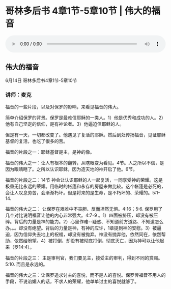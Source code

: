 # 哥林多后书 4章1节-5章10节 | 伟大的福音

<audio style="width: 100%;" preload="false" controls controlslist="nodownload"><source src="https://file.simai.life/audio/mp3/2020/200614_002.mp3" type="audio/mpeg">Your browser does not support the audio element.</audio>

## 伟大的福音
6月14日 
哥林多后书4章1节-5章10节
### 讲师：麦克


福音的一些片段，以及对保罗的影响，来看见福音的伟大。

简单介绍保罗的背景。保罗是最难信耶稣的一类人。1）他是优秀和成功的人。2）他有自己坚定的信仰，是有神论者。3）他逼迫信耶稣的人。

但是有一天，一切都改变了。他遇见了复活的耶稣。然后到处传扬福音，见证耶稣基督的复活，也吃了很多的苦。

福音的片段之一：耶稣基督是主，是神的像。

福音的伟大之一：让人有根本的翻转，从瞎眼变为看见。4节。人之所以不信，是因为眼睛瞎了。之所以认识耶稣，因为造天地的神开启了他。6节。

福音的片段之二：14节  神会让认识耶稣的人一起复活，一同享受神的荣耀。这是极重无比永远的荣耀。用临时的帐篷和永存的房屋来做比较。这个帐篷是必死的，会让人叹息劳苦，会渐渐朽坏。但是将来的是生命，是不朽坏的、荣耀的。5:1-14. 

福音的伟大之二： 让保罗在艰难中不丧胆、反而坦然无惧。4:16；5:6. 保罗用了几个对比说明福音让他的内心非常强大。4:7-9 。1）四面被挤压，却没有被压碎。背后的力量是神的能力。2）心里作难--疑惑、不知道前方道路、不知道怎么办。。。却没有绝望。背后的力量是神，有神的应许，1章提到神的安慰。3）被逼迫，因为信仰失去地上的祝福，却没有被抛弃。神没有抛弃他，依然同在，依然帮助，依然给盼望。4）被打倒，却没有被彻底打倒，彻底灭亡，因为神可以让他起来（罗14:4）。

福音的片段之三： 主是审判官，我们要见主，接受主的审判，得到不同的赏赐。5:10. 而且是永远的。

福音的伟大之三：让保罗追求讨主的喜悦，而不是人的喜悦。保罗传福音不用人的手段，不说谄媚人的话，不求人的荣耀，他单单讨主的喜悦就够了。